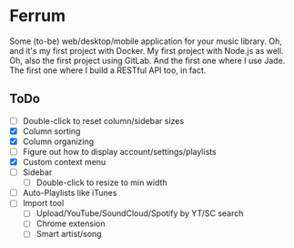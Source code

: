 # Ferrum
Some (to-be) web/desktop/mobile application for your music library. Oh, and it's my first project with Docker. My first project with Node.js as well. Oh, also the first project using GitLab. And the first one where I use Jade. The first one where I build a RESTful API too, in fact.

## ToDo
- [ ] Double-click to reset column/sidebar sizes
- [x] Column sorting
- [x] Column organizing
- [ ] Figure out how to display account/settings/playlists
- [x] Custom context menu
- [ ] Sidebar
    - [ ] Double-click to resize to min width
- [ ] Auto-Playlists like iTunes
- [ ] Import tool
    - [ ] Upload/YouTube/SoundCloud/Spotify by YT/SC search
    - [ ] Chrome extension
    - [ ] Smart artist/song

